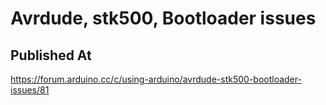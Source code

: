 # Avrdude, stk500, Bootloader issues

## Published At

https://forum.arduino.cc/c/using-arduino/avrdude-stk500-bootloader-issues/81
